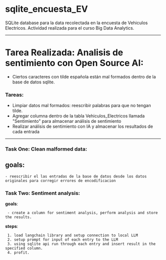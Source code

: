 # sqlite_encuesta_EV
SQLite database para la data recolectada en la encuesta de Vehiculos Electricos. Actividad realizada para el curso Big Data Analytics.

---

# Tarea Realizada: Analisis de sentimiento con Open Source AI:
   - Ciertos caracteres con tilde española están mal formados dentro de la base de datos sqlite.

### Tareas:
   - Limpiar datos mal formados: reescribir palabras para que no tengan tilde.
   - Agregar columna dentro de la tabla Vehiculos_Electricos llamada "Sentimiento" para almacenar análisis de sentimiento
   - Realizar análisis de sentimiento con IA y almacenar los resultados de cada entrada

---

### Task One: Clean malformed data:
 ## goals:
    - reescribir el las entradas de la base de datos desde los datos originales para corregir errores de encodificacion
    
### Task Two: Sentiment analysis:
 **goals**:
 
     - create a column for sentiment analysis, perform analysis and store the results.

  **steps**:
    
     1. load langchain library and setup connection to local LLM
     2. setup prompt for input of each entry to the LLM
     3. using sqlite api run through each entry and insert result in the specified column.
     4. profit.
